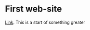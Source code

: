 # First web-site
[Link](https://grizzzzly-mann.github.io/resume/).
This is a start of something greater
